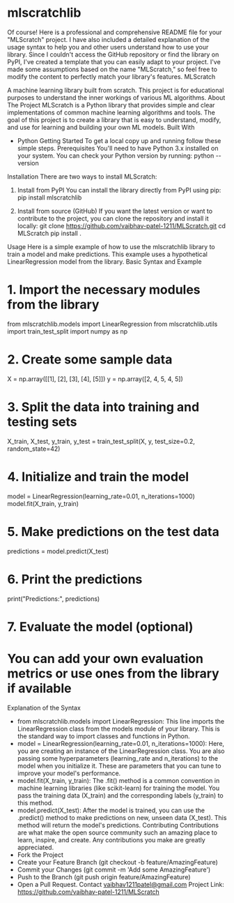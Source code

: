 # mlscratchlib
Of course! Here is a professional and comprehensive README file for your "MLScratch" project. I have also included a detailed explanation of the usage syntax to help you and other users understand how to use your library.
Since I couldn't access the GitHub repository or find the library on PyPI, I've created a template that you can easily adapt to your project. I've made some assumptions based on the name "MLScratch," so feel free to modify the content to perfectly match your library's features.
MLScratch


A machine learning library built from scratch. This project is for educational purposes to understand the inner workings of various ML algorithms.
About The Project
MLScratch is a Python library that provides simple and clear implementations of common machine learning algorithms and tools. The goal of this project is to create a library that is easy to understand, modify, and use for learning and building your own ML models.
Built With
 * Python
Getting Started
To get a local copy up and running follow these simple steps.
Prerequisites
You'll need to have Python 3.x installed on your system. You can check your Python version by running:
python --version

Installation
There are two ways to install MLScratch:
1. Install from PyPI
You can install the library directly from PyPI using pip:
pip install mlscratchlib

2. Install from source (GitHub)
If you want the latest version or want to contribute to the project, you can clone the repository and install it locally:
git clone https://github.com/vaibhav-patel-1211/MLScratch.git
cd MLScratch
pip install .

Usage
Here is a simple example of how to use the mlscratchlib library to train a model and make predictions. This example uses a hypothetical LinearRegression model from the library.
Basic Syntax and Example
# 1. Import the necessary modules from the library
from mlscratchlib.models import LinearRegression
from mlscratchlib.utils import train_test_split
import numpy as np

# 2. Create some sample data
X = np.array([[1], [2], [3], [4], [5]])
y = np.array([2, 4, 5, 4, 5])

# 3. Split the data into training and testing sets
X_train, X_test, y_train, y_test = train_test_split(X, y, test_size=0.2, random_state=42)

# 4. Initialize and train the model
model = LinearRegression(learning_rate=0.01, n_iterations=1000)
model.fit(X_train, y_train)

# 5. Make predictions on the test data
predictions = model.predict(X_test)

# 6. Print the predictions
print("Predictions:", predictions)

# 7. Evaluate the model (optional)
# You can add your own evaluation metrics or use ones from the library if available

Explanation of the Syntax
 * from mlscratchlib.models import LinearRegression: This line imports the LinearRegression class from the models module of your library. This is the standard way to import classes and functions in Python.
 * model = LinearRegression(learning_rate=0.01, n_iterations=1000): Here, you are creating an instance of the LinearRegression class. You are also passing some hyperparameters (learning_rate and n_iterations) to the model when you initialize it. These are parameters that you can tune to improve your model's performance.
 * model.fit(X_train, y_train): The .fit() method is a common convention in machine learning libraries (like scikit-learn) for training the model. You pass the training data (X_train) and the corresponding labels (y_train) to this method.
 * model.predict(X_test): After the model is trained, you can use the .predict() method to make predictions on new, unseen data (X_test). This method will return the model's predictions.
Contributing
Contributions are what make the open source community such an amazing place to learn, inspire, and create. Any contributions you make are greatly appreciated.
 * Fork the Project
 * Create your Feature Branch (git checkout -b feature/AmazingFeature)
 * Commit your Changes (git commit -m 'Add some AmazingFeature')
 * Push to the Branch (git push origin feature/AmazingFeature)
 * Open a Pull Request.
Contact
 vaibhav1211patel@gmail.com
Project Link: https://github.com/vaibhav-patel-1211/MLScratch
